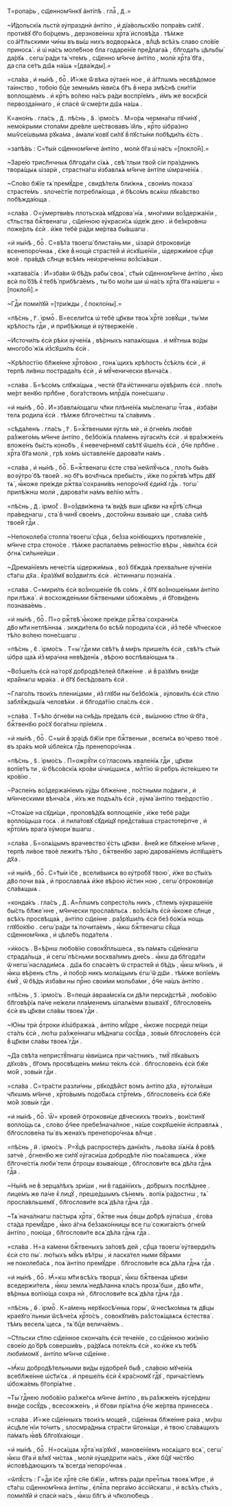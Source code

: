 Т=ропа́рь , сщ҃енномч҃нкꙋ а҆нті́пѣ . глаⷭ҇ , д҃ .=

~И҆́дольскїѧ льстѝ ᲂу҆празднѝ а҆нті́по , и҆ дїа́вольскꙋю попра́въ си́лꙋ . проти́вꙋ бг҃о бо́рцемъ , дерзнове́ннѡ хрⷭ҇та̀ и҆сповѣ́да . тѣ́мже со а҆́гг҃льскими чи́ны въ вы́ш нихъ водворѧ́ѧсѧ , влⷣцѣ всѣ́хъ славо сло́вїе приносѧ̀ . и҆ ѡ҆ на́съ моле́бное бла годаре́нїе пред̾лага́ѧ , бл҃года́ть цѣльбы̀ да́рꙋѧ . сегѡ̀ ра́ди тѧ̀ чте́мъ , сщ҃енно мч҃нче а҆нті́по , молѝ хрⷭ҇та̀ бг҃а , да спа се́тъ дш҃ѧ на́шѧ =[два́жды].=

=сла́ва , и҆ ны́нѣ , боⷢ҇ . И҆́=же ѿ́ вѣка ᲂу҆тае́н ное , и҆ а҆́гг҃лѡмъ несвѣ́домое та́инство , тобо́ю бцⷣе земны́мъ ꙗ҆ви́сѧ бг҃ъ в̾ нера змѣ́снѣ сни́тїи воплоща́емъ . и҆ крⷭ҇тъ во́лею на́съ ра́ди воспрїе́мъ , и҆́мъ же воскр҃сѝ первозда́ннаго , и҆ спасѐ ѿ сме́рти дш҃ѧ на́шѧ .

К=ано́нъ . гла́съ , д҃ . пѣ́снь , а҃ . і҆рмо́съ . М=о́рѧ чермна́гѡ пꙋчи́нꙋ , немо́крыми стопа́ми дре́вле ше́ствовавъ і҆и҃ль , крⷭ҇то ѡ҆бра́зно мѡѷсе́ѡвыма рꙋка́ма , а҆мали́ ковꙋ си́лꙋ в̾ пꙋсты́ни побѣди́лъ є҆́сть .

=запѣ́въ : С=т҃ы́и сщ҃енномч҃нче а҆нті́по , молѝ бг҃а ѡ҆ на́съ =[покло́н̾].=

~Заре́ю трисл҃нчныѧ бл҃года́ти сїѧ́ѧ , свѣ́ тлыи тво́й сі́и пра́здникъ творѧ́щыѧ ѡ҆зарѝ , страстна́гѡ и҆збавлѧ́ѧ мч҃нче а҆нті́пе ѡ҆мраче́нїѧ .

~Сло́во бж҃їе тѧ̀ премꙋ́дре , свидѣ́телѧ бли́жнѧ , свои́мъ показа̀ страсте́мъ . ѕлоче́стїе потреблѧ́юща , и҆ бѣсо́мъ всѧ́кѡ лꙋка́вство побѣжда́юща .

=сла́ва . О=у҆мертви́въ плотьска́ѧ мꙋдрова́ нїѧ , мно́гими воз̾держа́нїи , ст҃льства бжⷭ҇твенагѡ , сщ҃е́нною ᲂу҆краси́сѧ ѡ҆де́ж дею . и҆ без̾кро́внѡ поже́рлъ є҆сѝ . и҆́же тебѐ ра́ди ме́ртва бы́вшагѡ .

=и҆ ны́нѣ , боⷢ҇ . С=вѣ́та твоегѡ̀ блиста́нь ми , ѡ҆зарѝ ѻ҆трокови́це всенепоро́чнаѧ , є҆́же в̾ нощѝ страсте́й и҆ и҆скꙋше́нїи , ѡ҆держи́мое срⷣце моѐ . пра́вдѣ сл҃нце всѣ́мъ неи҆зрече́ннѡ воз̾сїѧ́вши .

=катава́сїѧ : И҆=зба́ви ѿ бѣ́дъ рабы̀ своѧ̀ , ст҃ы́и сщ҃енномч҃нче а҆нті́по , ꙗ҆́ко всѝ по́ бз҃ѣ к̾ тебѣ̀ прибѣга́емъ , ты́ бо мо́ли ши ѡ҆ на́съ хрⷭ҇та̀ бг҃а на́шегѡ =[покло́н̾].=

~Гдⷭ҇и поми́лꙋй =[три́жды , с̾ покло́ны].=

=пѣ́снь , г҃ . і҆рмоⷭ҇ . В=есели́тсѧ ѡ҆ тебѐ цр҃кви твоѧ̀ хрⷭ҇тѐ зовꙋ́щи , ты́ ми крѣ́пость гдⷭ҇и , и҆ прибѣ́жище и҆ ᲂу҆тверже́нїе .

~И҆сточи́лъ є҆сѝ рѣ́ки ᲂу҆че́нїѧ , вѣ́рныхъ напаѧ́ющыѧ . и҆ мꙋ́тныѧ во́ды многобо́ жїѧ и҆з̾сꙋши́лъ є҆сѝ .

~Крѣ́постїю бл҃же́нне хрⷭ҇то́вою , гонѧ́ щихъ крѣ́пость с̾сѣ́клъ є҆сѝ , и҆ терпѣ ли́внѡ пострада́лъ є҆сѝ , и҆ мꙋ́ченически вѣнча́сѧ .

=сла́ва . Б=ѣсо́мъ слꙋжа́щыѧ , честѝ бг҃а и҆́стиннагѡ ᲂу҆вѣ́рилъ є҆сѝ . пло́ть ме́рт венꙋю прпⷣбне , бога́тствомъ млрⷭ҇дїѧ поне́сшагѡ .

=и҆ ны́нѣ , боⷢ҇ . И҆=збавлѧ́ющагѡ чл҃ки плѣне́нїѧ мы́сленагѡ чⷭ҇таѧ , и҆зба́ви телѧ родила̀ є҆сѝ . тѣ́мже бл҃гоче́стнѡ тѧ̀ сла́вимъ .

=сѣда́ленъ . гла́съ , г҃ . Б=жⷭ҇твеными ᲂу҆гль мѝ , и҆ ѻ҆гне́мъ любвѐ раз̾жего́мь мч҃нче а҆нті́по , без̾бо́жїѧ пла́мень ᲂу҆гаси́лъ є҆сѝ . и҆ враз̾жже́нъ вложе́нъ бы́сть коно́бъ , к̾ невече́рнемꙋ свѣ́тꙋ ѿше́лъ є҆сѝ , ѻ҆́ч҃е прпⷣбне . хрⷭ҇та̀ бг҃а молѝ , грѣ хо́мъ ѡ҆ставле́нїе дарова́ти на́мъ .

=сла́ва , и҆ ны́нѣ , боⷢ҇ . Б=жⷭ҇твенагѡ є҆сте ства̀ неѿлꙋ́чьсѧ , пло́ть бы́въ во ᲂу҆тро́ бѣ твое́й . но бг҃ъ вочл҃чьсѧ пребы́сть , и҆́же по ржⷭ҇твѣ̀ мт҃рь дв҃ꙋ тѧ̀ , ꙗ҆́коже пре́жде ржⷭ҇тва̀ сохрани́въ непоро́чнꙋ є҆ди́нꙋ гдⷭ҇ь . тогѡ̀ прилѣ́жнѡ молѝ , дарова́ти на́мъ ве́лїю млⷭ҇ть .

=пѣ́снь , д҃ . і҆рмо́с̾ . В=оз̾дви́жена тѧ̀ ви́дѣ вши цр҃кви на крⷭ҇тѣ̀ сл҃нца пра́веднагѡ , ста̀ в̾ чинꙋ̀ свое́мъ , досто́йнѡ взыва́ю щи , сла́ва си́лѣ твое́й гдⷭ҇и .

~Непоколеба̀ столпа̀ твоегѡ̀ срⷣца , без̾за ко́нꙋющихъ противле́нїе , мч҃нче стра стоно́се . тѣ́мже распала́емь ре́вностїю вѣ́ры , ꙗ҆ви́лсѧ є҆сѝ ѻ҆гнѧ̀ си́льнейши .

~Дрема́нїемъ нече́стїѧ ѡ҆держи́мыѧ , воз̾ бꙋжда́ѧ прехва́льне ᲂу҆че́нїи ст҃а́гѡ дх҃а . к̾ра́зꙋмꙋ воз̾дви́глъ є҆сѝ . и҆́стиннагѡ позна́нїѧ .

=сла́ва . С=мири́лъ є҆сѝ воз̾ноше́нїе бѣ со́мъ , к̾ бг҃ꙋ воз̾ноше́ньми а҆нті́по при лѣжа̀ . и҆ восхожде́ньми бжⷭ҇твеными ѡ҆божа́емь , и҆ бг҃ови́денъ познава́емь .

=и҆ ны́нѣ , боⷢ҇ . П=о ржⷭ҇твѣ̀ ꙗ҆́коже пре́жде ржⷭ҇тва̀ сохрани́сѧ дв҃о мт҃и нетлѣ́ннаѧ . зижди́телѧ бо всѣ́м̾ породила̀ є҆сѝ , и҆з̾ тебѐ чл҃ческое тѣ́ло во́лею поне́сшагѡ .

=пѣ́снь , є҃ . і҆рмо́съ . Т=ы̀ гдⷭ҇и ми свѣ́тъ в̾ ми́ръ прише́лъ є҆сѝ , свѣ́тъ ст҃ы́и ѡ҆бра ща́ѧ и҆з̾ мра́чна невѣ́денїѧ , вѣ́рою воспѣва́ющыѧ тѧ .

~Воз̾ше́лъ є҆сѝ на́ горꙋ добродѣ́телей бл҃же́нне . и҆ в̾ ра́зꙋмъ вни́де кра́йнѧгѡ мра́ка . и҆ бг҃ꙋ бесѣ́довалъ є҆сѝ .

~Глаго́лъ твои́хъ плени́цами , и҆з̾ глꙋби ны̀ без̾бо́жїѧ , ᲂу҆лови́лъ є҆сѝ ст҃лю заблꙋ́ждьшїѧ человѣ́ки . и҆ бл҃года́тїю спа́слъ є҆сѝ .

=сла́ва . Т=ѣ́ло ѻ҆гне́ви на снѣ́дь пре́далъ є҆сѝ , вы́шнюю ст҃лю ѿ бг҃а , бжⷭ҇твенꙋю ро́сꙋ бога́тнѡ прїе́млѧ .

=и҆ ны́нѣ , боⷢ҇ . С=ы́и в̾ зра́цѣ бж҃їи пре бжⷭ҇твеныи , всели́сѧ во́ чрево твоѐ . въ зра́къ мо́й ѡ҆бле́ксѧ гдⷭ҇ь пренепоро́чнаѧ .

=пѣ́снь , ѕ҃ . і҆рмо́съ . П=ожрꙋ́ти со́ гласомъ хвале́нїѧ гдⷭ҇и , цр҃кви вопїе́тъ ти , ѿ бѣсо́вскїѧ кро́ви ѡ҆чи́щшисѧ , млⷭ҇тїю ѿ ре́бръ и҆сте́кшею ти кро́вїю .

~Распе́нъ воз̾держа́нїемъ ᲂу҆́ды бл҃же́нне , по́стными по́двиги , и҆ мч҃нческими вѣнча́сѧ , и҆́хъ же подъѧ́лъ є҆сѝ , ᲂу҆ма̀ а҆нті́по тве́рдостїю .

~Стоѧ́ше на сꙋди́щи , проповѣ́дꙋѧ воплоще́нїе , и҆́же тебѐ ра́ди вопло́щьша госѧ . и҆ пила́товꙋ сꙋди́щꙋ пред̾ста́вша страстоте́рпче , и҆ крⷭ҇то́мъ врага̀ ᲂу҆мори́ вшагѡ .

=сла́ва . Б=олѧ́щымъ врачевство̀ є҆́сть цр҃кви . в̾не́й же бл҃же́нне мч҃нче , терпѣ ли́вое твоѐ лежи́тъ тѣ́ло , бжⷭ҇твенꙋю зарю̀ дарова́нїемъ и҆спꙋща́етъ дх҃а .

=и҆ ны́нѣ , боⷢ҇ . С=т҃ы́и і҆с҃е , всели́выисѧ во ᲂу҆тро́бꙋ твою̀ , и҆́же во ст҃ы́хъ дв҃о почи ва́ѧ , и҆ прославлѧ́ѧ и҆́же вѣ́рою и҆́стин ною , сегѡ̀ ѻ҆трокови́це сла́вѧщыѧ .

=конда́къ . гла́съ , д҃ . А҆=пⷭ҇лѡмъ сопресто́ль никъ , ст҃лемъ ᲂу҆краше́нїе бы́сть бл҃же́ нне , мч҃нчески просла́вльсѧ . воз̾сїѧ́лъ є҆сѝ ꙗ҆́коже сл҃нце , всѣ́хъ просвѣща́ѧ , а҆нті́по сщ҃е́нне . раз̾рꙋши́лъ є҆сѝ без̾ бо́жїѧ нощь глꙋбо́кꙋю . сегѡ̀ ра́ди тѧ̀ почита́емъ , ꙗ҆́кѡ бжⷭ҇твенагѡ сꙋ́ща сщ҃енномч҃нка , и҆ цѣле́бъ пода́телѧ .

=и҆́косъ . В=ѣ́рнѡ любо́вїю совокꙋ́пльшесѧ , въ па́мѧть сщ҃е́ннагѡ страда́льца , и҆ сегѡ̀ пѣ́сньми восхва́лимъ дне́сь . ꙗ҆́кѡ да бл҃года́ти ѿ негѡ̀ наслади́мсѧ . дш҃ѧ бо спаса́етъ ѿ страсте́й и҆ бѣ́дъ , ꙗ҆́кѡ мч҃нкъ , и҆ ꙗ҆́кѡ вѣ́ренъ ст҃ль , и҆ побо́р никъ молѧ́щымъ є҆гѡ̀ ѿ дш҃и . тѣ́мже вопїе́мъ є҆мꙋ̀ , ѿ бѣ́дъ и҆зба́ви ны прⷭ҇но свои́ми мольба́ми , ѻ҆́ч҃е на́шъ а҆нті́по .

=пѣ́снь , з҃ . і҆рмо́съ . В=пещѝ а҆враа́мскїѧ си дѣ́ти перси́дстѣй , любо́вїю бл҃говѣ́рїѧ па́че не́жели пла́менемъ ѡ҆палѧ́еми взыва́хꙋ , бл҃гослове́нъ є҆сѝ въ цр҃кви сла́вы твоеѧ̀ гдⷭ҇и .

~Ю҆́ны трѝ ѻ҆́троки и҆з̾ѡ҆бража́ѧ , а҆нті́по мꙋ́дре , ꙗ҆́коже посредѝ пе́щи ста́лъ є҆сѝ , лю́тѡ раз̾же́ннагѡ мѣ́днагѡ сосꙋ́да , зовы́и бл҃гослове́нъ є҆сѝ в̾ цр҃кви сла́вы твоеѧ̀ гдⷭ҇и .

~Да свѣ́та непристꙋ́пнагѡ ꙗ҆ви́шисѧ при ча́стникъ , тмꙋ̀ лꙋка́выхъ дꙋхо́въ , бг҃омъ просвѣще́нъ ми́мѡ те́клъ є҆сѝ . бл҃гослове́нъ є҆сѝ бж҃е мо́й , зовы́и гдⷭ҇и .

=сла́ва . С=тра́сти разли́чны , рꙋкодѣ́йст вомъ а҆нті́по дх҃а , ᲂу҆толѧ́еши чл҃кѡмъ мч҃нче , хрⷭ҇то́вымъ подо́бѧсѧ стрⷭ҇те́мъ , бл҃гослове́нъ є҆сѝ бж҃е мо́й зовы́и гдⷭ҇и .

=и҆ ны́нѣ , боⷢ҇ . Ѿ= крове́й ѻ҆трокови́це дв҃ческихъ твои́хъ , вои́стинꙋ вопло́щь сѧ , сло́во ѻ҆́ч҃ее пребез̾нача́лное , на́ше сокрꙋше́нїе и҆справлѧ́ѧ , бл҃гослове́на ты̀ въ жена́хъ пренепоро́чнаѧ влⷣчце .

=пѣ́снь , и҃ . і҆рмо́съ . Р=ꙋ́цѣ распросте́ръ данїи́лъ , льво́ва зїѧ́нїѧ в̾ ро́вѣ затчѐ , ѻ҆́гненꙋю же си́лꙋ ᲂу҆гаси́ша добродѣ́те лїю поѧ́савшесѧ , и҆́же бл҃гоче́стїѧ люби́ тели ѻ҆́троцы взыва́юще , бл҃гослови́те всѧ̀ дѣ́ла гдⷭ҇нѧ гдⷭ҇а .

~Ны́нѣ не в̾ зерца́лѣхъ зри́ши , ни в̾ гада́нїихъ , до́брыхъ послѣ́днее . лице́мъ же па́че к̾ лицꙋ̀ , преше́дшымъ сѣ́немъ . вопїѧ̀ ра́достнѡ , тѧ̀ просла́вльшемꙋ , бл҃гослови́те всѧ̀ дѣ́ла гдⷭ҇нѧ гдⷭ҇а .

~Тѧ̀ нача́лнагѡ па́стырѧ хрⷭ҇та̀ , бжⷭ҇тве ныѧ ѻ҆́вцы до́брѣ ᲂу҆па́сша , є҆го́ва ста́да премꙋ́дре , ꙗ҆́ко а҆́гнѧ без̾зако́нницы все гѡ̀ сожига́ютъ ѻ҆гне́м̾ а҆нті́по , пою́ща , бл҃гослови́те всѧ̀ дѣ́ла гдⷭ҇нѧ гдⷭ҇а .

=сла́ва . Н=а ка́мени бжⷭ҇твеныхъ за́повѣ дей , срⷣца твоегѡ̀ ᲂу҆тверди́лъ є҆сѝ сто пы̀ . лю́тыхъ мꙋ́къ вѣ́тры , и҆ ласка́тел ными бꙋ́рѧми не поколеба́сѧ , поѧ̀ а҆нті́по премꙋ́дре . бл҃гослови́те всѧ̀ дѣ́ла гдⷭ҇нѧ гдⷭ҇а .

=и҆ ны́нѣ , боⷢ҇ . Ꙗ҆́=кѡ мт҃и всѣ́хъ творца̀ , ꙗ҆́кѡ бжⷭ҇твенаѧ цр҃кви вседержи́телѧ , ꙗ҆́кѡ землѧ̀ недѣ́ланна кла́съ прозѧ́ бши , дв҃о мт҃и , вѣ́рныѧ вопїю́ща сохра нѝ , бл҃гослови́те всѧ̀ дѣ́ла гдⷭ҇нѧ гдⷭ҇а .

=пѣ́снь , ѳ҃ . і҆рмоⷭ҇ . К=а́мень нерꙋкосѣ́чныѧ горы̀ , ѿ несѣко́мыѧ тѧ дв҃цы краеꙋго́ льныи ѿсѣче́сѧ хрⷭ҇то́съ , совокꙋпи́въ раз̾стоѧ́щаѧсѧ є҆стества̀ . тѣ́мъ веселѧ́ щесѧ , тѧ̀ бцⷣе велича́емъ .

~Ст҃льски ст҃лю сщ҃е́нное сконча́лъ є҆сѝ тече́нїе , со сщ҃е́нною жи́знїю свое́ю до́ брѣ соверши́въ , ра́дꙋѧсѧ поте́клъ є҆сѝ , ко и҆́же къ тебѣ̀ люби́момꙋ , а҆нті́по мч҃нче сщ҃е́нне .

~Ꙗ҆́кѡ добродѣ́тельными ви́ды ᲂу҆добре́н̾ бы́в̾ , сла́вою мꙋче́нїѧ всебл҃же́нне ѡ҆ст҃и́ сѧ . и҆ преше́лъ є҆сѝ к̾ кра́сномꙋ гдⷭ҇ꙋ , прича́стїемъ ѡ҆божа́емь бг҃опрїѧ́тне .

~Ты̀ гдⷭ҇нею любо́вїю раз̾же́гсѧ мч҃нче а҆нті́по , въ раз̾жже́нъ ᲂу҆се́рднѡ вни́де сосꙋ́дъ , всесожже́нъ , и҆ бг҃ови прїѧ́тна ѻ҆́ч҃е же́ртва принесе́сѧ .

=сла́ва . И҆́=же сщ҃е́нныхъ твои́хъ моще́й , сщ҃е́ннаѧ бл҃же́нне ра́ка , мѵ́рѡ и҆сцѣле́ нїи то́читъ , ѕлосмра́дныѧ стра́сти ѿгонѧ́щи , и҆ твою̀ сла́вѧщихъ па́мѧть ꙗ҆́вѣ бл҃гоꙋха́ющи .

=и҆ ны́нѣ , боⷢ҇ . Н=осѧ́щаѧ хрⷭ҇та̀ на́ рꙋкꙋ , манове́нїемъ носѧ́щаго всѧ̀ , сегѡ̀ ꙗ҆́кѡ бг҃а и҆ влⷣкꙋ чи́стаѧ , молѝ ᲂу҆ще́дрити на́съ , и҆́же бцⷣꙋ чи́стꙋю и҆сповѣ́дающихъ тѧ̀ всегда̀ непоро́чнаѧ .

=ѿпꙋ́стъ : Г=дⷭ҇и і҆с҃е хрⷭ҇тѐ сн҃е бж҃їи , мл҃твъ ра́ди пречⷭ҇тыѧ твоеѧ̀ мт҃ре , и҆ ст҃а́гѡ сщ҃енномч҃нка а҆нті́пы , є҆пкⷭ҇па перга́мо а҆ссі́йскагѡ , и҆ всѣ́хъ ст҃ы́хъ , поми́лꙋй и҆ спасѝ на́съ , ꙗ҆́кѡ бл҃гъ и҆ чл҃колю́бецъ .

